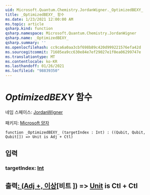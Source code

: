 ```yaml
---
uid: Microsoft.Quantum.Chemistry.JordanWigner._OptimizedBEXY_
title: _OptimizedBEXY_ 함수
ms.date: 1/23/2021 12:00:00 AM
ms.topic: article
qsharp.kind: function
qsharp.namespace: Microsoft.Quantum.Chemistry.JordanWigner
qsharp.name: _OptimizedBEXY_
qsharp.summary: ''
ms.openlocfilehash: cc9ca6a0aa3cbf698b89c420d999221576efa42d
ms.sourcegitcommit: 71605ea9cc630e84e7ef29027e1f0ea06299747e
ms.translationtype: MT
ms.contentlocale: ko-KR
ms.lasthandoff: 01/26/2021
ms.locfileid: "98839350"
---
```

# <a name="_optimizedbexy_-function"></a>_OptimizedBEXY_ 함수

네임 스페이스: [JordanWigner](xref:Microsoft.Quantum.Chemistry.JordanWigner)

패키지: [Microsoft 양자](https://nuget.org/packages/Microsoft.Quantum.Chemistry)




```qsharp
function _OptimizedBEXY_ (targetIndex : Int) : ((Qubit, Qubit, Qubit[]) => Unit is Adj + Ctl)
```


## <a name="input"></a>입력

### <a name="targetindex--int"></a>targetIndex: [Int](xref:microsoft.quantum.lang-ref.int)





## <a name="output--qubitqubitqubit--unit--is-adj--ctl"></a>출력[: (Adj +, 이상](xref:microsoft.quantum.lang-ref.qubit)[비트 [](xref:microsoft.quantum.lang-ref.qubit)]) => [Unit](xref:microsoft.quantum.lang-ref.unit) is Ctl + Ctl[](xref:microsoft.quantum.lang-ref.qubit)

